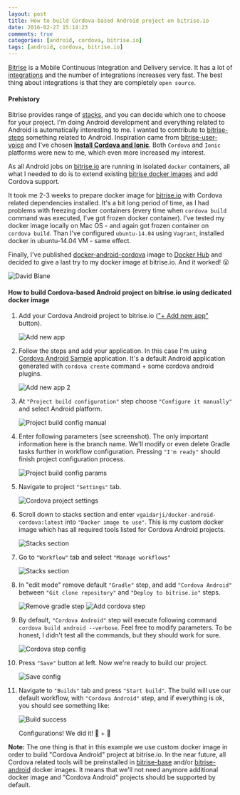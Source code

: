 ```yaml
---
layout: post
title: How to build Cordova-based Android project on bitrise.io
date: 2016-02-27 15:14:23
comments: true
categories: [android, cordova, bitrise.io]		
tags: [android, cordova, bitrise.io]
---
```


[Bitrise](http://bitrise.io) is a Mobile Continuous Integration and Delivery service. It has a lot of [integrations](https://www.bitrise.io/integrations) and the number of integrations increases very fast. The best thing about integrations is that they are completely `open source`.

#### **Prehistory**

Bitrise provides range of [stacks](http://devcenter.bitrise.io/docs/available-stacks), and you can decide which one to choose for your project. I'm doing Android development and everything related to Android is automatically interesting to me.
I wanted to contribute to [bitrise-steps](https://github.com/bitrise-io/bitrise-steplib) something related to Android. Inspiration came from [bitrise-user-voice](https://bitrise.uservoice.com) and I've chosen [**Install Cordova and Ionic**](https://bitrise.uservoice.com/forums/235233-general/suggestions/9285630-install-cordova-and-ionic). Both `Cordova` and `Ionic` platforms were new to me, which even more increased my interest.

<!--more-->

As all Android jobs on [bitrise.io](http://bitrise.io) are running in isolated `docker` containers, all what I needed to do is to extend existing [bitrise docker images](https://github.com/bitrise-docker) and add Cordova support.

It took me 2-3 weeks to prepare docker image for [bitrise.io](http://bitrise.io) with Cordova related dependencies installed. It's a bit long period of time, as I had problems with freezing docker containers (every time when `cordova build` command was executed, I've got frozen docker container). I've tested my docker image locally on Mac OS - and again got frozen container on `cordova build`. Than I've configured `ubuntu-14.04` using `Vagrant`, installed docker in ubuntu-14.04 VM - same effect.

Finally, I've published [docker-android-cordova](https://hub.docker.com/r/vgaidarji/docker-android-cordova/) image to [Docker Hub](https://hub.docker.com) and decided to give a last try to my docker image at bitrise.io. And it worked! :open_mouth:

<img src="/assets/2016/02/27/david-blane.png" alt="David Blane"/>

#### **How to build Cordova-based Android project on bitrise.io using dedicated docker image**


1. Add your Cordova Android project to bitrise.io (["+ Add new app"](https://www.bitrise.io/apps/add) button).

    <img src="/assets/2016/02/27/add-new-app.png" alt="Add new app"/>
2. Follow the steps and add your application. In this case I'm using [Cordova Android Sample](https://github.com/vgaidarji/cordova-android-sample) application. It's a default Android application generated with `cordova create` command + some cordova android plugins.

    <img src="/assets/2016/02/27/add-new-app-screen.png" alt="Add new app 2"/>
3. At `"Project build configuration"` step choose `"Configure it manually"` and select Android platform.

    <img src="/assets/2016/02/27/project-build-config-manual.png" alt="Project build config manual"/>
4. Enter following parameters (see screenshot). The only important information here is the branch name. We'll modify or even delete Gradle tasks further in workflow configuration. Pressing `"I'm ready"` should finish project configuration process.

    <img src="/assets/2016/02/27/project-build-config-params.png"   alt="Project build config params"/>
5. Navigate to project `"Settings"` tab.

    <img src="/assets/2016/02/27/cordova-project-settings.png"   alt="Cordova project settings"/>
6. Scroll down to stacks section and enter `vgaidarji/docker-android-cordova:latest` into `"Docker image to use"`. This is my custom docker image which has all required tools listed for Cordova Android projects.

    <img src="/assets/2016/02/27/stacks-section.png"   alt="Stacks section"/>
7. Go to `"Workflow"` tab and select `"Manage workflows"`

    <img src="/assets/2016/02/27/workflow-primary.png"   alt="Stacks section"/>
8. In "edit mode" remove default `"Gradle"` step, and add `"Cordova Android"` between `"Git clone repository"` and `"Deploy to bitrise.io"` steps.

    <img src="/assets/2016/02/27/remove-gradle-step.png"   alt="Remove gradle step"/>

    <img src="/assets/2016/02/27/add-cordova-step.png"   alt="Add cordova step"/>   
9. By default, `"Cordova Android"` step will execute following command <br> `cordova build android --verbose`. Feel free to modify parameters. To be honest, I didn't test all the commands, but they should work for sure.

    <img src="/assets/2016/02/27/cordova-step-config.png"   alt="Cordova step config"/>   
10. Press `"Save"` button at left. Now we're ready to build our project.

    <img src="/assets/2016/02/27/save-config.png" alt="Save config"/>   
11. Navigate to `"Builds"` tab and press `"Start build"`. The build will use our default workflow, with `"Cordova Android"` step, and if everything is ok, you should see something like:

    <img src="/assets/2016/02/27/build-success.png" alt="Build success"/>

    Configurations! We did it! :beer: + :pizza:  

**Note:** The one thing is that in this example we use custom docker image in order to build "Cordova Android" project at bitrise.io. In the near future, all Cordova related tools will be preinstalled in [bitrise-base](https://github.com/bitrise-docker/bitrise-base) and/or [bitrise-android](https://github.com/bitrise-docker/android) docker images. It means that we'll not need anymore additional docker image and "Cordova Android" projects should be supported by default.

